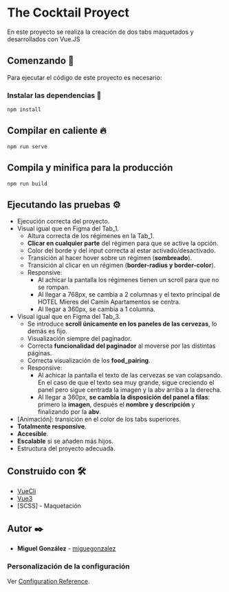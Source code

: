 # The Cocktail Proyect

En este proyecto se realiza la creación de dos tabs maquetados y desarrollados con Vue.JS 

## Comenzando 🚀

Para ejecutar el código de este proyecto es necesario: 

### Instalar las dependencias 🔧

```
npm install
```

## Compilar en caliente 🔥

```
npm run serve
```

## Compila y minifica para la producción

```
npm run build
```

## Ejecutando las pruebas ⚙️

- Ejecución correcta del proyecto.
- Visual igual que en Figma del Tab_1.
    - Altura correcta de los régimenes en la Tab_1.
    - **Clicar en cualquier parte** del régimen para que se active la opción.
    - Color del borde y del input correcta al estar activado/desactivado.
    - Transición al hacer hover sobre un régimen (**sombreado**).
    - Transición al clicar en un régimen (**border-radius y border-color**).
    - Responsive:
        - Al achicar la pantalla los régimenes tienen un scroll para que no se rompan.
        - Al llegar a 768px, se cambia a 2 columnas y el texto principal de HOTEL Mieres del Camín Apartamentos se centra.
        - Al llegar a 360px, se cambia a 1 columna.
- Visual igual que en Figma del Tab_3.
    - Se introduce **scroll únicamente en los paneles de las cervezas**, lo demás es fijo.
    - Visualización siempre del paginador.
    - Correcta **funcionalidad del paginador** al moverse por las distintas páginas.
    - Correcta visualización de los **food_pairing**.
    - Responsive: 
        - Al achicar la pantalla el texto de las cervezas se van colapsando. En el caso de que el texto sea muy grande, sigue creciendo el panel pero sigue centrada la imagen y la abv arriba a la derecha.
        - Al llegar a 360px, **se cambia la disposición del panel a filas**: primero la **imagen**, después el **nombre y descripción** y finalizando por la **abv**.
- [Animación]: transición en el color de los tabs superiores.
- **Totalmente responsive**.
- **Accesible**.
- **Escalable** si se añaden más hijos.
- Estructura del proyecto adecuada.


## Construido con 🛠️

* [VueCli](https://cli.vuejs.org/)
* [Vue3](https://vuejs.org/)
* [SCSS] - Maquetación 

## Autor ✒️

* **Miguel González** - [miguegonzalez](https://github.com/miguegonzalez)

### Personalización de la configuración
Ver [Configuration Reference](https://cli.vuejs.org/config/).
